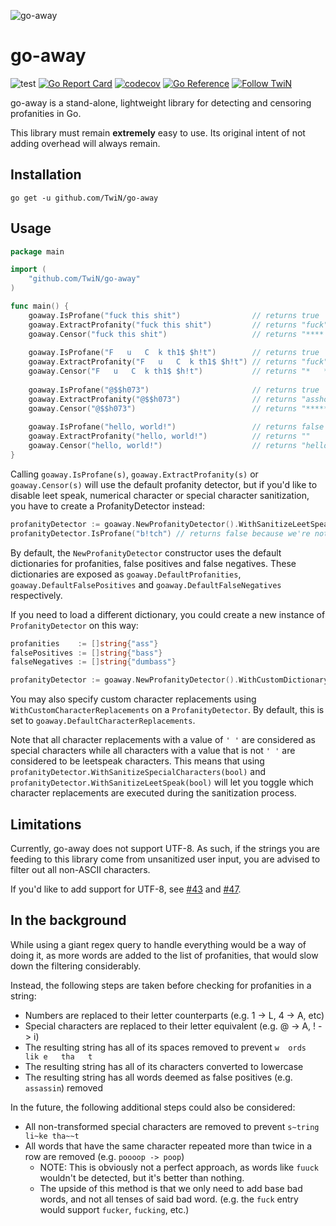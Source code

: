 ![go-away](/.github/assets/go-away.png)

# go-away
![test](https://github.com/TwiN/go-away/workflows/test/badge.svg)
[![Go Report Card](https://goreportcard.com/badge/github.com/TwiN/go-away)](https://goreportcard.com/report/github.com/TwiN/go-away)
[![codecov](https://codecov.io/gh/TwiN/go-away/branch/master/graph/badge.svg)](https://codecov.io/gh/TwiN/go-away)
[![Go Reference](https://pkg.go.dev/badge/github.com/TwiN/go-away.svg)](https://pkg.go.dev/github.com/TwiN/go-away)
[![Follow TwiN](https://img.shields.io/github/followers/TwiN?label=Follow&style=social)](https://github.com/TwiN)

go-away is a stand-alone, lightweight library for detecting and censoring profanities in Go.

This library must remain **extremely** easy to use. Its original intent of not adding overhead will always remain.


## Installation
```console
go get -u github.com/TwiN/go-away
```


## Usage
```go
package main

import (
    "github.com/TwiN/go-away"
)

func main() {
    goaway.IsProfane("fuck this shit")                // returns true
    goaway.ExtractProfanity("fuck this shit")         // returns "fuck"
    goaway.Censor("fuck this shit")                   // returns "**** this ****"
    
    goaway.IsProfane("F   u   C  k th1$ $h!t")        // returns true
    goaway.ExtractProfanity("F   u   C  k th1$ $h!t") // returns "fuck"
    goaway.Censor("F   u   C  k th1$ $h!t")           // returns "*   *   *  * th1$ ****"
    
    goaway.IsProfane("@$$h073")                       // returns true
    goaway.ExtractProfanity("@$$h073")                // returns "asshole"
    goaway.Censor("@$$h073")                          // returns "*******"
    
    goaway.IsProfane("hello, world!")                 // returns false
    goaway.ExtractProfanity("hello, world!")          // returns ""
    goaway.Censor("hello, world!")                    // returns "hello, world!"
}
```

Calling `goaway.IsProfane(s)`, `goaway.ExtractProfanity(s)` or `goaway.Censor(s)` will use the default profanity detector,
but if you'd like to disable leet speak, numerical character or special character sanitization, you have to create a
ProfanityDetector instead:
```go
profanityDetector := goaway.NewProfanityDetector().WithSanitizeLeetSpeak(false).WithSanitizeSpecialCharacters(false).WithSanitizeAccents(false)
profanityDetector.IsProfane("b!tch") // returns false because we're not sanitizing special characters
```

By default, the `NewProfanityDetector` constructor uses the default dictionaries for profanities, false positives and false negatives.
These dictionaries are exposed as `goaway.DefaultProfanities`, `goaway.DefaultFalsePositives` and `goaway.DefaultFalseNegatives` respectively.

If you need to load a different dictionary, you could create a new instance of `ProfanityDetector` on this way:
```go
profanities    := []string{"ass"}
falsePositives := []string{"bass"}
falseNegatives := []string{"dumbass"}

profanityDetector := goaway.NewProfanityDetector().WithCustomDictionary(profanities, falsePositives, falseNegatives)
```

You may also specify custom character replacements using `WithCustomCharacterReplacements` on a `ProfanityDetector`.
By default, this is set to `goaway.DefaultCharacterReplacements`.

Note that all character replacements with a value of `' '` are considered as special characters while all characters
with a value that is not `' '` are considered to be leetspeak characters. This means that using 
`profanityDetector.WithSanitizeSpecialCharacters(bool)` and `profanityDetector.WithSanitizeLeetSpeak(bool)` will let you
toggle which character replacements are executed during the sanitization process.

## Limitations
Currently, go-away does not support UTF-8. As such, if the strings you are feeding to this library come from unsanitized user input, you
are advised to filter out all non-ASCII characters.

If you'd like to add support for UTF-8, see [#43](https://github.com/TwiN/go-away/issues/43) and [#47](https://github.com/TwiN/go-away/issues/47).


## In the background
While using a giant regex query to handle everything would be a way of doing it, as more words 
are added to the list of profanities, that would slow down the filtering considerably.

Instead, the following steps are taken before checking for profanities in a string:

- Numbers are replaced to their letter counterparts (e.g. 1 -> L, 4 -> A, etc)
- Special characters are replaced to their letter equivalent (e.g. @ -> A, ! -> i)
- The resulting string has all of its spaces removed to prevent `w  ords  lik e   tha   t`
- The resulting string has all of its characters converted to lowercase
- The resulting string has all words deemed as false positives (e.g. `assassin`) removed

In the future, the following additional steps could also be considered:
- All non-transformed special characters are removed to prevent `s~tring li~ke tha~~t`
- All words that have the same character repeated more than twice in a row are removed (e.g. `poooop -> poop`)
  - NOTE: This is obviously not a perfect approach, as words like `fuuck` wouldn't be detected, but it's better than nothing.
  - The upside of this method is that we only need to add base bad words, and not all tenses of said bad word. (e.g. the `fuck` entry would support `fucker`, `fucking`, etc.)
